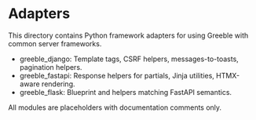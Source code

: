 # Adapters

This directory contains Python framework adapters for using Greeble with common server frameworks.

- greeble_django: Template tags, CSRF helpers, messages-to-toasts, pagination helpers.
- greeble_fastapi: Response helpers for partials, Jinja utilities, HTMX-aware rendering.
- greeble_flask: Blueprint and helpers matching FastAPI semantics.

All modules are placeholders with documentation comments only.
